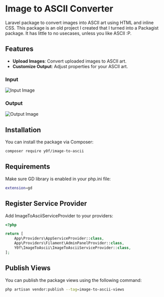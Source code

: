# Image to ASCII Converter

Laravel package to convert images into ASCII art using HTML and inline CSS. This package is an old project I created that I turned into a Packagist package.
It has little to no usecases, unless you like ASCII :P.

## Features

- **Upload Images**: Convert uploaded images to ASCII art.
- **Customize Output**: Adjust properties for your ASCII art.

### Input

![Input Image](https://github.com/y0f/html-css-ascii-converter/assets/70378641/52df0461-74a2-48fe-a865-183c2db8ca9f)

### Output

![Output Image](https://github.com/y0f/html-css-ascii-converter/assets/70378641/0cfb710d-155b-4b64-937e-46a7a1c8e07d)

## Installation

You can install the package via Composer:

```bash
composer require y0f/image-to-ascii
```

## Requirements

Make sure GD library is enabled in your php.ini file:
```bash
extension=gd
```

## Register Service Provider

Add ImageToAsciiServiceProvider to your providers:

```php
<?php

return [
    App\Providers\AppServiceProvider::class,
    App\Providers\Filament\AdminPanelProvider::class,
    Y0f\ImageToAscii\ImageToAsciiServiceProvider::class,
];

```

## Publish Views
You can publish the package views using the following command:
```bash
php artisan vendor:publish --tag=image-to-ascii-views
```
